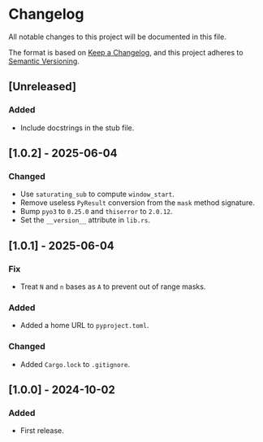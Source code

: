 # Changelog

All notable changes to this project will be documented in this file.

The format is based on [Keep a Changelog](https://keepachangelog.com/en/1.0.0/),
and this project adheres to [Semantic Versioning](https://semver.org/spec/v2.0.0.html).

## [Unreleased]
### Added
- Include docstrings in the stub file.

## [1.0.2] - 2025-06-04
### Changed
- Use `saturating_sub` to compute `window_start`.
- Remove useless `PyResult` conversion from the `mask` method signature.
- Bump `pyo3` to `0.25.0` and `thiserror` to `2.0.12`.
- Set the `__version__` attribute in `lib.rs`.

## [1.0.1] - 2025-06-04
### Fix
- Treat `N` and `n` bases as `A` to prevent out of range masks.

### Added
- Added a home URL to `pyproject.toml`.

### Changed
- Added `Cargo.lock` to `.gitignore`.

## [1.0.0] - 2024-10-02
### Added
- First release.
